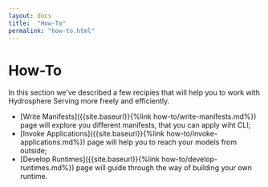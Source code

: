```yaml
---
layout: docs
title:  "How-To"
permalink: "how-to.html"
---
```


# How-To 

In this section we've described a few recipies that will help you to work with Hydrosphere Serving more freely and efficiently.

- [Write Manifests]({{site.baseurl}}{%link how-to/write-manifests.md%}) page will explore you different manifests, that you can apply wiht CLI;
- [Invoke Applications]({{site.baseurl}}{%link how-to/invoke-applications.md%}) page will help you to reach your models from outside;
- [Develop Runtimes]({{site.baseurl}}{%link how-to/develop-runtimes.md%}) page will guide through the way of building your own runtime. 
